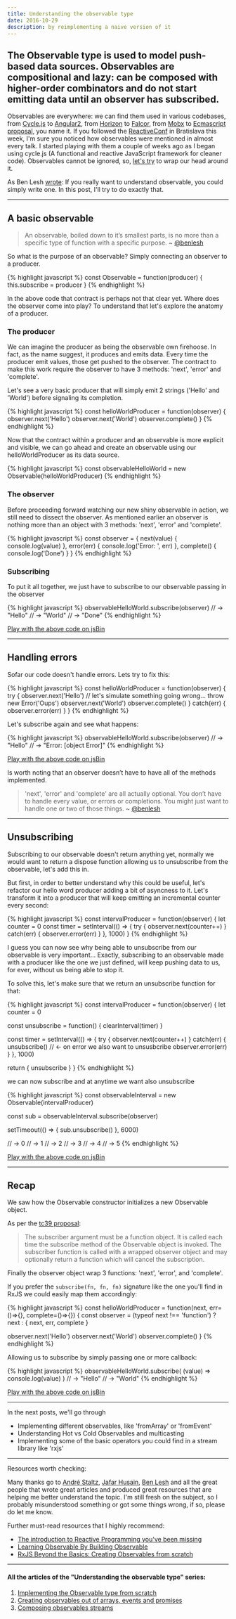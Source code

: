 ```yaml
---
title: Understanding the observable type
date: 2016-10-29
description: by reimplementing a naive version of it
---
```


## The Observable type is used to model push-based data sources. Observables are compositional and lazy: can be composed with higher-order combinators and do not start emitting data until an observer has subscribed.

Observables are everywhere: we can find them used in various codebases, from [Cycle.js](https://cycle.js.org/) to [Angular2](https://angular.io/), from [Horizon](http://horizon.io/) to [Falcor](http://netflix.github.io/falcor/), from [Mobx](https://mobxjs.github.io/mobx/) to [Ecmascript proposal](https://tc39.github.io/proposal-observable/), you name it. If you followed the [ReactiveConf](https://reactiveconf.com/) in Bratislava this week, I'm sure you noticed how observables were mentioned in almost every talk. I started playing with them a couple of weeks ago as I began using cycle.js (A functional and reactive JavaScript framework for cleaner code). Observables cannot be ignored, so, [let's try](https://twitter.com/mbrochh/status/792223833914642432) to wrap our head around it.

As Ben Lesh [wrote](https://medium.com/@benlesh/learning-observable-by-building-observable-d5da57405d87#.ev2dy0b9f): If you really want to understand observable, you could simply write one. In this post, I'll try to do exactly that.

***

## A basic observable

> An observable, boiled down to it’s smallest parts, is no more than a specific type of function with a specific purpose. ~ [@benlesh](https://twitter.com/BenLesh)

So what is the purpose of an observable? Simply connecting an observer to a producer.

{% highlight javascript %}
const Observable = function(producer) {
  this.subscribe = producer
}
{% endhighlight %}

In the above code that contract is perhaps not that clear yet. Where does the observer come into play? To understand that let's explore the anatomy of a producer.

### The producer

We can imagine the producer as being the observable own firehoose. In fact, as the name suggest, it produces and emits data. Every time the producer emit values, those get pushed to the observer. The contract to make this work require the observer to have 3 methods: 'next', 'error' and 'complete'.

Let's see a very basic producer that will simply emit 2 strings ('Hello' and 'World') before signaling its completion.

{% highlight javascript %}
const helloWorldProducer = function(observer) {
  observer.next('Hello')
  observer.next('World')
  observer.complete()
}
{% endhighlight %}

Now that the contract within a producer and an observable is more explicit and visible, we can go ahead
and create an observable using our helloWorldProducer as its data source.

{% highlight javascript %}
const observableHelloWorld = new Observable(helloWorldProducer)
{% endhighlight %}

### The observer

Before proceeding forward watching our new shiny observable in action, we still need to dissect the observer. As mentioned earlier an observer is nothing more than an object with 3 methods: 'next', 'error' and 'complete'.

{% highlight javascript %}
const observer = {
  next(value) { console.log(value) },
  error(err) { console.log('Error: ', err) },
  complete() { console.log('Done') }
}
{% endhighlight %}

### Subscribing

To put it all together, we just have to subscribe to our observable passing in the observer

{% highlight javascript %}
observableHelloWorld.subscribe(observer)
// -> "Hello"
// -> "World"
// -> "Done"
{% endhighlight %}

[Play with the above code on jsBin](https://jsbin.com/mebiqowove/edit?js,console)

***

## Handling errors

Sofar our code doesn't handle errors. Lets try to fix this:

{% highlight javascript %}
const helloWorldProducer = function(observer) {
  try {
    observer.next('Hello')
    // let's simulate something going wrong...
    throw new Error('Oups')
    observer.next('World')
    observer.complete()
  } catch(err) {
    observer.error(err)
  }
}
{% endhighlight %}

Let's subscribe again and see what happens:

{% highlight javascript %}
observableHelloWorld.subscribe(observer)
// -> "Hello"
// -> "Error: [object Error]"
{% endhighlight %}

[Play with the above code on jsBin](https://jsbin.com/sihijuzuqi/edit?js,console)

Is worth noting that an observer doesn’t have to have all of the methods implemented.

>'next', 'error' and 'complete' are all actually optional. You don’t have to handle every value, or errors or completions. You might just want to handle one or two of those things. ~ [@benlesh](https://twitter.com/BenLesh)

***

## Unsubscribing

Subscribing to our observable doesn't return anything yet, normally we would want to return a dispose function allowing us to unsubscribe from the observable, let's add this in.

But first, in order to better understand why this could be useful, let's refactor our hello word producer adding a bit of asyncness to it. Let's transform it into a producer that will keep emitting an incremental counter every second:

{% highlight javascript %}
const intervalProducer = function(observer) {
  let counter = 0
  const timer = setInterval(() => {
    try {
      observer.next(counter++)
    } catch(err) {
      observer.error(err)
    }
  }, 1000)
}
{% endhighlight %}

I guess you can now see why being able to unsubscribe from our observable is very important... Exactly, subscribing to an observable made with a producer like the one we just defined, will keep pushing data to us, for ever, without us being able to stop it.

To solve this, let's make sure that we return an unsubscribe function for that:

{% highlight javascript %}
const intervalProducer = function(observer) {
  let counter = 0

  const unsubscribe = function() {
    clearInterval(timer)
  }

  const timer = setInterval(() => {
    try {
      observer.next(counter++)
    } catch(err) {
      unsubscribe() // <- on error we also want to unsusbcribe
      observer.error(err)
    }
  }, 1000)

  return {
    unsubscribe
  }
}
{% endhighlight %}

we can now subscribe and at anytime we want also unsubscribe

{% highlight javascript %}
const observableInterval = new Observable(intervalProducer)

const sub = observableInterval.subscribe(observer)

setTimeout(() => {
  sub.unsubscribe()
}, 6000)

// -> 0
// -> 1
// -> 2
// -> 3
// -> 4
// -> 5
{% endhighlight %}

[Play with the above code on jsBin](https://jsbin.com/pafuqipeko/edit?js,console)

***

## Recap

We saw how the Observable constructor initializes a new Observable object.

As per the [tc39 proposal](https://tc39.github.io/proposal-observable/):

> The subscriber argument must be a function object. It is called each time the subscribe method of the Observable object is invoked. The subscriber function is called with a wrapped observer object and may optionally return a function which will cancel the subscription.

Finally the observer object wrap 3 functions: 'next', 'error', and 'complete'.

If you prefer the `subscribe(fn, fn, fn)` signature like the one you'll find in RxJS we could easily map them accordingly:

{% highlight javascript %}
const helloWorldProducer = function(next, err=()=>{}, complete=()=>{}) {
  const observer = (typeof next !== 'function') ?
    next :
    { next, err, complete }

  observer.next('Hello')
  observer.next('World')
  observer.complete()
}
{% endhighlight %}

Allowing us to subscribe by simply passing one or more callback:

{% highlight javascript %}
observableHelloWorld.subscribe(
  (value) => console.log(value)
)
// -> "Hello"
// -> "World"
{% endhighlight %}

[Play with the above code on jsBin](https://jsbin.com/rahedezoye/edit?js,console)

***

In the next posts, we'll go through

- Implementing different observables, like 'fromArray' or 'fromEvent'
- Understanding Hot vs Cold Observables and multicasting
- Implementing some of the basic operators you could find in a stream library like 'rxjs'

***

Resources worth checking:

Many thanks go to [André Staltz](https://twitter.com/andrestaltz), [Jafar Husain](https://twitter.com/jhusain), [Ben Lesh](https://twitter.com/BenLesh) and all the great people that wrote great articles and produced great resources that are helping me better understand the topic. I'm still fresh on the subject, so I probably misunderstood something or got some things wrong, if so, please do let me know.

Further must-read resources that I highly recommend:

- [The introduction to Reactive Programming you've been missing](https://gist.github.com/staltz/868e7e9bc2a7b8c1f754)
- [Learning Observable By Building Observable](https://medium.com/@benlesh/learning-observable-by-building-observable-d5da57405d87)
- [RxJS Beyond the Basics: Creating Observables from scratch](https://egghead.io/courses/rxjs-beyond-the-basics-creating-observables-from-scratch)

***

#### All the articles of the "Understanding the observable type" series:


1. [Implementing the Observable type from scratch](http://nick.balestra.ch/2016/Understanding-the-observable-type/)
2. [Creating observables out of arrays, events and promises](http://nick.balestra.ch/2016/creating-observables/)
3. [Composing observables streams](http://nick.balestra.ch/2016/composing-observables/)
